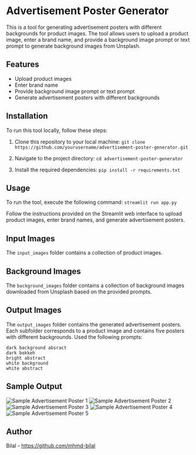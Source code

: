 # Advertisement Poster Generator

This is a tool for generating advertisement posters with different backgrounds for product images. The tool allows users to upload a product image, enter a brand name, and provide a background image prompt or text prompt to generate background images from Unsplash.

## Features

- Upload product images
- Enter brand name
- Provide background image prompt or text prompt
- Generate advertisement posters with different backgrounds

## Installation

To run this tool locally, follow these steps:

1. Clone this repository to your local machine:
```git clone https://github.com/yourusername/advertisement-poster-generator.git```

2. Navigate to the project directory:
```cd advertisement-poster-generator```

3. Install the required dependencies:
```pip install -r requirements.txt```

## Usage

To run the tool, execute the following command:
```streamlit run app.py```

Follow the instructions provided on the Streamlit web interface to upload product images, enter brand names, and generate advertisement posters.

## Input Images

The `input_images` folder contains a collection of product images.

## Background Images

The `background_images` folder contains a collection of background images downloaded from Unsplash based on the provided prompts.

## Output Images

The `output_images` folder contains the generated advertisement posters. Each subfolder corresponds to a product image and contains five posters with different backgrounds.
Used the following prompts:
```
dark background absract
dark bokkeh
bright abstract 
white background 
white abstract
````

## Sample Output

![Sample Advertisement Poster 1](output/Seville/1.jpg)
![Sample Advertisement Poster 2](output/Seville/2.jpg)
![Sample Advertisement Poster 3](output/Seville/3.jpg)
![Sample Advertisement Poster 4](output/Seville/4.jpg)
![Sample Advertisement Poster 5](output/Seville/5.jpg)

## Author

Bilal - https://github.com/mhmd-bilal
